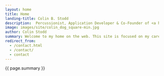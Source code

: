 ```yaml
---
layout: home
title: Home
landing-title: Colin B. Stodd
description:  Percussionist, Application Developer & Co-Founder of <a href="https://harpua.co" target="_blank" rel="noopener">Harpua, LLC.</a>
image: images/site/colin_dog_square-min.jpg
author: Colin Stodd
summary: Welcome to my home on the web. This site is focused on my career in web development. You can view some of my blog posts which are often a compilation of beginner-friendly web development tutorials and examples; You can also view some of the latest projects I'm working on, or contact me via email and social media. Harpua, LLC is the software development company I co-founded, feel free to use Harpua.co to contact me/us about future projects or use the "Send Message" button above to contact me directly... Thank you for visiting!
redirect_from:
  - /contact.html
  - /contact/
  - contact
---
```


<p>{{ page.summary }}</p>


